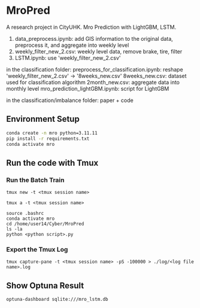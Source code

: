 # MroPred
A research project in CityUHK. Mro Prediction with LightGBM, LSTM.

1. data_preprocess.ipynb: add GIS information to the original data, preprocess it, and aggregate into weekly level
2. weekly_filter_new_2.csv: weekly level data, remove brake, tire, filter
3. LSTM.ipynb: use 'weekly_filter_new_2.csv'

in the classification folder:
preprocess_for_classification.ipynb: reshape 'weekly_filter_new_2.csv' -> '8weeks_new.csv'
8weeks_new.csv: dataset used for classification algorithm
2month_new.csv: aggregate data into monthly level
mro_prediction_lightGBM.ipynb: script for LightGBM

in the classification/imbalance folder: paper + code


## Environment Setup

```bash
conda create -n mro python=3.11.11
pip install -r requirements.txt
conda activate mro
```

## Run the code with Tmux

### Run the Batch Train

```shell
tmux new -t <tmux session name>
```

```shell
tmux a -t <tmux session name>
```

```shell
source .bashrc
conda activate mro
cd /home/user14/Cyber/MroPred
ls -la
python <python script>.py
```

### Export the Tmux Log

```shell
tmux capture-pane -t <tmux session name> -pS -100000 > ./log/<log file name>.log
```

## Show Optuna Result

```shell
optuna-dashboard sqlite:///mro_lstm.db
```
